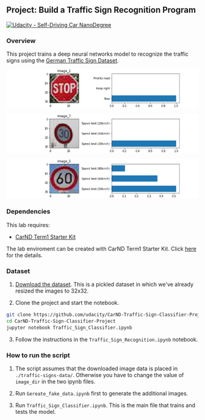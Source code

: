 ## Project: Build a Traffic Sign Recognition Program
[![Udacity - Self-Driving Car NanoDegree](https://s3.amazonaws.com/udacity-sdc/github/shield-carnd.svg)](http://www.udacity.com/drive)

### Overview

This project trains a deep neural networks model to recognize the traffic signs using the [German Traffic Sign Dataset](http://benchmark.ini.rub.de/?section=gtsrb&subsection=dataset).

![demo_image](./additional_images/prob_result_0.png)

![demo_image](./additional_images/prob_result_6.png)

![demo_image](./additional_images/prob_result_4.png)


### Dependencies
This lab requires:

* [CarND Term1 Starter Kit](https://github.com/udacity/CarND-Term1-Starter-Kit)

The lab enviroment can be created with CarND Term1 Starter Kit. Click [here](https://github.com/udacity/CarND-Term1-Starter-Kit/blob/master/README.md) for the details.

### Dataset

1. [Download the dataset](https://d17h27t6h515a5.cloudfront.net/topher/2016/November/581faac4_traffic-signs-data/traffic-signs-data.zip). This is a pickled dataset in which we've already resized the images to 32x32.

2. Clone the project and start the notebook.
```sh
git clone https://github.com/udacity/CarND-Traffic-Sign-Classifier-Project
cd CarND-Traffic-Sign-Classifier-Project
jupyter notebook Traffic_Sign_Classifier.ipynb
```
3. Follow the instructions in the `Traffic_Sign_Recognition.ipynb` notebook.

### How to run the script

1. The script assumes that the downloaded image data is placed in ```./traffic-signs-data/```. Otherwise you have to change the value of ```image_dir``` in the two ipynb files.

2. Run ```Gereate_fake_data.ipynb``` first to generate the additional images.

3. Run ```Traffic_Sign_Classifier.ipynb```. This is the main file that trains and tests the model.

